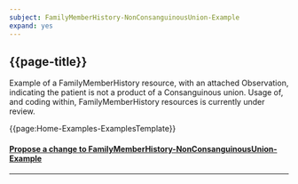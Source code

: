 ```yaml
---
subject: FamilyMemberHistory-NonConsanguinousUnion-Example
expand: yes
---
```




## {{page-title}}

Example of a FamilyMemberHistory resource, with an attached Observation, indicating the patient is not a product of a Consanguinous union. Usage of, and coding within, FamilyMemberHistory resources is currently under review.


{{page:Home-Examples-ExamplesTemplate}}



<div id="Feedback" class="tabcontent">
<h4><a href='https://simplifier.net/NHS-Digital-FHIR-Genomics-Implementation-Guide/FamilyMemberHistory-NonConsanguinousUnion-Example/~issues?level=File' target="_blank">Propose a change to FamilyMemberHistory-NonConsanguinousUnion-Example</a></h4>
</div>

---